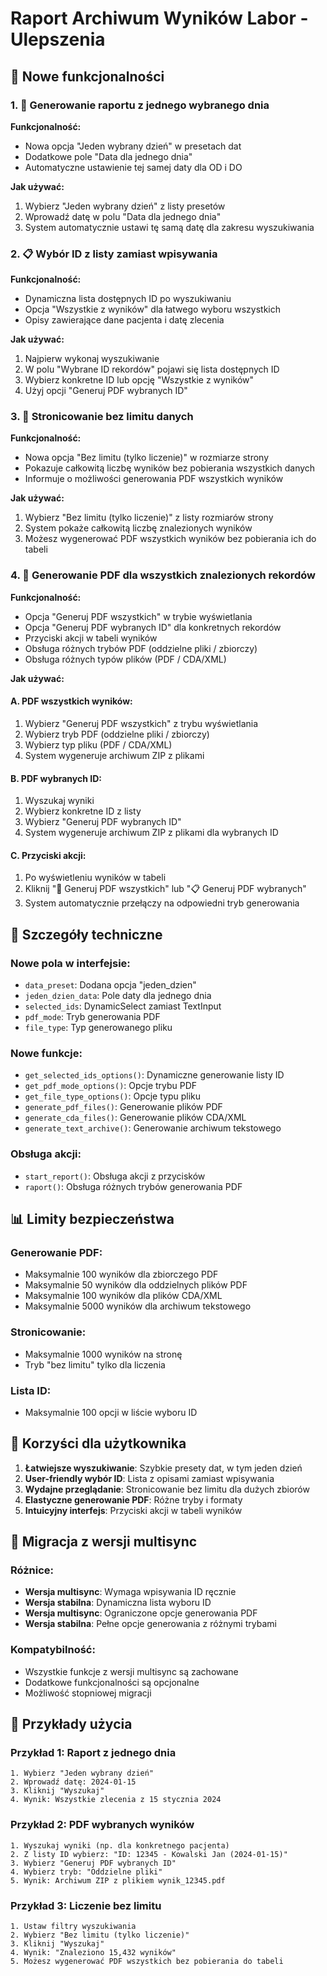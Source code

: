 # Raport Archiwum Wyników Labor - Ulepszenia

## 🎯 Nowe funkcjonalności

### 1. 📅 Generowanie raportu z jednego wybranego dnia

**Funkcjonalność:**
- Nowa opcja "Jeden wybrany dzień" w presetach dat
- Dodatkowe pole "Data dla jednego dnia" 
- Automatyczne ustawienie tej samej daty dla OD i DO

**Jak używać:**
1. Wybierz "Jeden wybrany dzień" z listy presetów
2. Wprowadź datę w polu "Data dla jednego dnia"
3. System automatycznie ustawi tę samą datę dla zakresu wyszukiwania

### 2. 📋 Wybór ID z listy zamiast wpisywania

**Funkcjonalność:**
- Dynamiczna lista dostępnych ID po wyszukiwaniu
- Opcja "Wszystkie z wyników" dla łatwego wyboru wszystkich
- Opisy zawierające dane pacjenta i datę zlecenia

**Jak używać:**
1. Najpierw wykonaj wyszukiwanie
2. W polu "Wybrane ID rekordów" pojawi się lista dostępnych ID
3. Wybierz konkretne ID lub opcję "Wszystkie z wyników"
4. Użyj opcji "Generuj PDF wybranych ID"

### 3. 🔢 Stronicowanie bez limitu danych

**Funkcjonalność:**
- Nowa opcja "Bez limitu (tylko liczenie)" w rozmiarze strony
- Pokazuje całkowitą liczbę wyników bez pobierania wszystkich danych
- Informuje o możliwości generowania PDF wszystkich wyników

**Jak używać:**
1. Wybierz "Bez limitu (tylko liczenie)" z listy rozmiarów strony
2. System pokaże całkowitą liczbę znalezionych wyników
3. Możesz wygenerować PDF wszystkich wyników bez pobierania ich do tabeli

### 4. 📄 Generowanie PDF dla wszystkich znalezionych rekordów

**Funkcjonalność:**
- Opcja "Generuj PDF wszystkich" w trybie wyświetlania
- Opcja "Generuj PDF wybranych ID" dla konkretnych rekordów
- Przyciski akcji w tabeli wyników
- Obsługa różnych trybów PDF (oddzielne pliki / zbiorczy)
- Obsługa różnych typów plików (PDF / CDA/XML)

**Jak używać:**

#### A. PDF wszystkich wyników:
1. Wybierz "Generuj PDF wszystkich" z trybu wyświetlania
2. Wybierz tryb PDF (oddzielne pliki / zbiorczy)
3. Wybierz typ pliku (PDF / CDA/XML)
4. System wygeneruje archiwum ZIP z plikami

#### B. PDF wybranych ID:
1. Wyszukaj wyniki
2. Wybierz konkretne ID z listy
3. Wybierz "Generuj PDF wybranych ID"
4. System wygeneruje archiwum ZIP z plikami dla wybranych ID

#### C. Przyciski akcji:
1. Po wyświetleniu wyników w tabeli
2. Kliknij "📄 Generuj PDF wszystkich" lub "📋 Generuj PDF wybranych"
3. System automatycznie przełączy na odpowiedni tryb generowania

## 🔧 Szczegóły techniczne

### Nowe pola w interfejsie:
- `data_preset`: Dodana opcja "jeden_dzien"
- `jeden_dzien_data`: Pole daty dla jednego dnia
- `selected_ids`: DynamicSelect zamiast TextInput
- `pdf_mode`: Tryb generowania PDF
- `file_type`: Typ generowanego pliku

### Nowe funkcje:
- `get_selected_ids_options()`: Dynamiczne generowanie listy ID
- `get_pdf_mode_options()`: Opcje trybu PDF
- `get_file_type_options()`: Opcje typu pliku
- `generate_pdf_files()`: Generowanie plików PDF
- `generate_cda_files()`: Generowanie plików CDA/XML
- `generate_text_archive()`: Generowanie archiwum tekstowego

### Obsługa akcji:
- `start_report()`: Obsługa akcji z przycisków
- `raport()`: Obsługa różnych trybów generowania PDF

## 📊 Limity bezpieczeństwa

### Generowanie PDF:
- Maksymalnie 100 wyników dla zbiorczego PDF
- Maksymalnie 50 wyników dla oddzielnych plików PDF
- Maksymalnie 100 wyników dla plików CDA/XML
- Maksymalnie 5000 wyników dla archiwum tekstowego

### Stronicowanie:
- Maksymalnie 1000 wyników na stronę
- Tryb "bez limitu" tylko dla liczenia

### Lista ID:
- Maksymalnie 100 opcji w liście wyboru ID

## 🚀 Korzyści dla użytkownika

1. **Łatwiejsze wyszukiwanie**: Szybkie presety dat, w tym jeden dzień
2. **User-friendly wybór ID**: Lista z opisami zamiast wpisywania
3. **Wydajne przeglądanie**: Stronicowanie bez limitu dla dużych zbiorów
4. **Elastyczne generowanie PDF**: Różne tryby i formaty
5. **Intuicyjny interfejs**: Przyciski akcji w tabeli wyników

## 🔄 Migracja z wersji multisync

### Różnice:
- **Wersja multisync**: Wymaga wpisywania ID ręcznie
- **Wersja stabilna**: Dynamiczna lista wyboru ID
- **Wersja multisync**: Ograniczone opcje generowania PDF
- **Wersja stabilna**: Pełne opcje generowania z różnymi trybami

### Kompatybilność:
- Wszystkie funkcje z wersji multisync są zachowane
- Dodatkowe funkcjonalności są opcjonalne
- Możliwość stopniowej migracji

## 📝 Przykłady użycia

### Przykład 1: Raport z jednego dnia
```
1. Wybierz "Jeden wybrany dzień"
2. Wprowadź datę: 2024-01-15
3. Kliknij "Wyszukaj"
4. Wynik: Wszystkie zlecenia z 15 stycznia 2024
```

### Przykład 2: PDF wybranych wyników
```
1. Wyszukaj wyniki (np. dla konkretnego pacjenta)
2. Z listy ID wybierz: "ID: 12345 - Kowalski Jan (2024-01-15)"
3. Wybierz "Generuj PDF wybranych ID"
4. Wybierz tryb: "Oddzielne pliki"
5. Wynik: Archiwum ZIP z plikiem wynik_12345.pdf
```

### Przykład 3: Liczenie bez limitu
```
1. Ustaw filtry wyszukiwania
2. Wybierz "Bez limitu (tylko liczenie)"
3. Kliknij "Wyszukaj"
4. Wynik: "Znaleziono 15,432 wyników"
5. Możesz wygenerować PDF wszystkich bez pobierania do tabeli
``` 